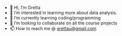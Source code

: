 - 👋 Hi, I’m Gretta
- 👀 I’m interested in learning more about data analysis. 
- 🌱 I’m currently learning coding/programming 
- 💞️ I’m looking to collaborate on all the course projects 
- 📫 How to reach me @ grettau@gmail.com

<!---
grettau20/grettau20 is a ✨ special ✨ repository because its `README.md` (this file) appears on your GitHub profile.
You can click the Preview link to take a look at your changes.
--->
